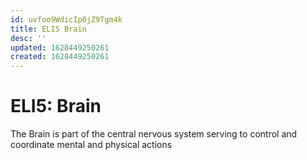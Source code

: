 ```yaml
---
id: uvfoo9WdicIp0jZ9Tgm4k
title: ELI5 Brain
desc: ''
updated: 1628449250261
created: 1628449250261
---
```

# ELI5: Brain
The Brain is part of the central nervous system serving to control and coordinate mental and physical actions
